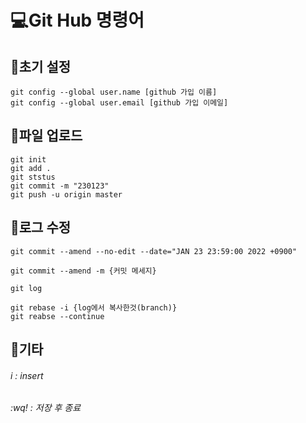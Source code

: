 💻Git Hub 명령어
============

📌초기 설정
-------
    git config --global user.name [github 가입 이름]
    git config --global user.email [github 가입 이메일]

📌파일 업로드
--------
    git init
    git add .
    git ststus
    git commit -m "230123"
    git push -u origin master

📌로그 수정
-------
    git commit --amend --no-edit --date="JAN 23 23:59:00 2022 +0900"

    git commit --amend -m {커밋 메세지}

    git log

    git rebase -i {log에서 복사한것(branch)}
    git reabse --continue

🎸기타
---
###### i : insert
###### :wq! : 저장 후 종료